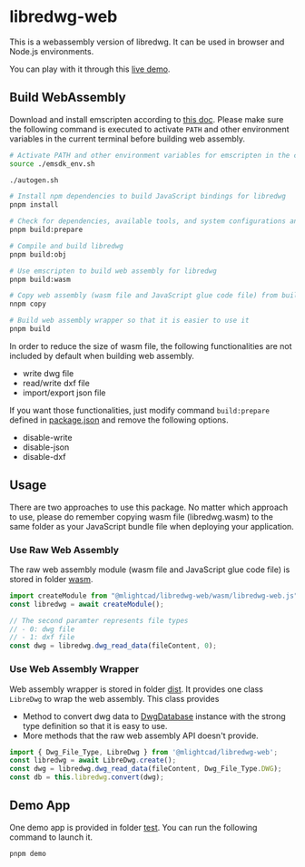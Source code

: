 # libredwg-web

This is a webassembly version of libredwg. It can be used in browser and Node.js environments. 

You can play with it through this [live demo](https://mlight-lee.github.io/libredwg-web/).

## Build WebAssembly

Download and install emscripten according to [this doc](https://emscripten.org/docs/getting_started/downloads.html). Please make sure the following command is executed to activate `PATH` and other environment variables in the current terminal before building web assembly.

```bash
# Activate PATH and other environment variables for emscripten in the current terminal
source ./emsdk_env.sh

./autogen.sh

# Install npm dependencies to build JavaScript bindings for libredwg
pnpm install

# Check for dependencies, available tools, and system configurations and prepare the software package for building libredwg on a specific system
pnpm build:prepare

# Compile and build libredwg
pnpm build:obj

# Use emscripten to build web assembly for libredwg
pnpm build:wasm

# Copy web assembly (wasm file and JavaScript glue code file) from build directory to distribution directory of this package
nnpm copy

# Build web assembly wrapper so that it is easier to use it
pnpm build
```

In order to reduce the size of wasm file, the following functionalities are not included by default when building web assembly.

- write dwg file
- read/write dxf file
- import/export json file

If you want those functionalities, just modify command `build:prepare` defined in [package.json](./package.json) and remove the following options.

- disable-write
- disable-json
- disable-dxf

## Usage

There are two approaches to use this package. No matter which approach to use, please do remember copying wasm file (libredwg.wasm) to the same folder as your JavaScript bundle file when deploying your application. 

### Use Raw Web Assembly

The raw web assembly module (wasm file and JavaScript glue code file) is stored in folder [wasm](./wasm/). 

```javascript
import createModule from "@mlightcad/libredwg-web/wasm/libredwg-web.js";
const libredwg = await createModule();

// The second paramter represents file types
// - 0: dwg file
// - 1: dxf file
const dwg = libredwg.dwg_read_data(fileContent, 0);
```

### Use Web Assembly Wrapper

Web assembly wrapper is stored in folder [dist](./dist/). It provides one class `LibreDwg` to wrap the web assembly. This class provides

- Method to convert dwg data to [DwgDatabase](./src/types/database.ts) instance with the strong type definition so that it is easy to use.
- More methods that the raw web assembly API doesn't provide. 

```typescript
import { Dwg_File_Type, LibreDwg } from '@mlightcad/libredwg-web';
const libredwg = await LibreDwg.create();
const dwg = libredwg.dwg_read_data(fileContent, Dwg_File_Type.DWG);
const db = this.libredwg.convert(dwg);
```

## Demo App

One demo app is provided in folder [test](./test/). You can run the following command to launch it.

```javascript
pnpm demo
```